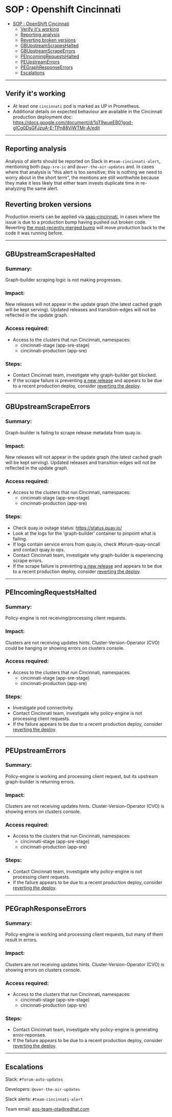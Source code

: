 # SOP : Openshift Cincinnati

<!-- TOC depthTo:2 -->

- [SOP : OpenShift Cincinnati](#sop--openshift-cincinnati)
    - [Verify it's working](#verify-its-working)
    - [Reporting analysis](#reporting-analysis)
    - [Reverting broken versions](#reverting-broken-versions)
    - [GBUpstreamScrapesHalted](#gbupstreamscrapeshalted)
    - [GBUpstreamScrapeErrors](#gbupstreamscrapeerrors)
    - [PEIncomingRequestsHalted](#peincomingrequestshalted)
    - [PEUpstreamErrors](#peupstreamerrors)
    - [PEGraphResponseErrors](#pegraphresponseerrors)
    - [Escalations](#escalations)

<!-- /TOC -->

---

## Verify it's working

- At least one `cincinnati` pod is marked as UP in Prometheus.
- Additional details on expected behaviour are available in the Cincinnati production deployment doc: https://docs.google.com/document/d/1oT9wueEB01god-gICg0DsGFJzuA-E-TPn88ViWTMr-A/edit

---

## Reporting analysis

Analysis of alerts should be reported on Slack in `#team-cincinnati-alert`, mentioning both `@app-sre-ic` and `@over-the-air-updates` and.
In cases where that analysis is "this alert is too sensitive; this is nothing we need to worry about in the short term", the mentions are still worthwhile because they make it less likely that either team invests duplicate time in re-analyzing the same alert.

## Reverting broken versions

Production reverts can be applied via [saas-cincinnati][], in cases where the issue is due to a production bump having pushed out broken code.
Reverting [the most-recently merged bump][saas-cincinnati-bump] will move production back to the code it was running before.

---

## GBUpstreamScrapesHalted

### Summary:

Graph-builder scraping logic is not making progresses.

### Impact:

New releases will not appear in the update graph (the latest cached graph will be kept serving).
Updated releases and transition-edges will not be reflected in the update graph.

### Access required:

- Access to the clusters that run Cincinnati, namespaces:
    - cincinnati-stage (app-sre-stage)
    - cincinnati-production (app-sre)

### Steps:

- Contact Cincinnati team, investigate why graph-builder got blocked.
- If the scrape failure is preventing [a new release][cincinnati-graph-data] and appears to be due to a recent production deploy, consider [reverting the deploy](#reverting-broken-versions).

---

## GBUpstreamScrapeErrors

### Summary:

Graph-builder is failing to scrape release metadata from quay.io.

### Impact:

New releases will not appear in the update graph (the latest cached graph will be kept serving).
Updated releases and transition-edges will not be reflected in the update graph.

### Access required:

- Access to the clusters that run Cincinnati, namespaces:
    - cincinnati-stage (app-sre-stage)
    - cincinnati-production (app-sre)

### Steps:

- Check quay.io outage status: https://status.quay.io/
- Look at the logs for the 'graph-builder' container to pinpoint what is failing.
- If logs contain service errors from quay.io, check #forum-quay-oncall and contact quay.io ops.
- Contact Cincinnati team, investigate why graph-builder is experiencing scrape errors.
- If the scrape failure is preventing [a new release][cincinnati-graph-data] and appears to be due to a recent production deploy, consider [reverting the deploy](#reverting-broken-versions).

---

## PEIncomingRequestsHalted

### Summary:

Policy-engine is not receiving/processing client requests.

### Impact:

Clusters are not receiving updates hints.
Cluster-Version-Operator (CVO) could be hanging or showing errors on clusters console.

### Access required:

- Access to the clusters that run Cincinnati, namespaces:
    - cincinnati-stage (app-sre-stage)
    - cincinnati-production (app-sre)

### Steps:

- Investigate pod connectivity.
- Contact Cincinnati team, investigate why policy-engine is not processing client requests.
- If the failure appears to be due to a recent production deploy, consider [reverting the deploy](#reverting-broken-versions).

---

## PEUpstreamErrors

### Summary:

Policy-engine is working and processing client request, but its upstream graph-builder is returning errors.

### Impact:

Clusters are not receiving updates hints.
Cluster-Version-Operator (CVO) is showing errors on clusters console.

### Access required:

- Access to the clusters that run Cincinnati, namespaces:
    - cincinnati-stage (app-sre-stage)
    - cincinnati-production (app-sre)

### Steps:

- Contact Cincinnati team, investigate why policy-engine is not processing client requests.
- If the failure appears to be due to a recent production deploy, consider [reverting the deploy](#reverting-broken-versions).

---

## PEGraphResponseErrors

### Summary:

Policy-engine is working and processing client requests, but many of them result in errors.

### Impact:

Clusters are not receiving updates hints.
Cluster-Version-Operator (CVO) is showing errors on clusters console.

### Access required:

- Access to the clusters that run Cincinnati, namespaces:
    - cincinnati-stage (app-sre-stage)
    - cincinnati-production (app-sre)

### Steps:

- Contact Cincinnati team, investigate why policy-engine is generating error-reponses.
- If the failure appears to be due to a recent production deploy, consider [reverting the deploy](#reverting-broken-versions).

---

## Escalations

Slack: `#forum-auto-updates`

Developers: `@over-the-air-updates`

Slack alerts: `#team-cincinnati-alert`

Team email: aos-team-ota@redhat.com

[cincinnati-graph-data]: https://github.com/openshift/cincinnati-graph-data/
[saas-cincinnati]: https://gitlab.cee.redhat.com/service/saas-cincinnati
[saas-cincinnati-bump]: https://gitlab.cee.redhat.com/service/saas-cincinnati/commits/master/cincinnati-services/cincinnati.yaml
